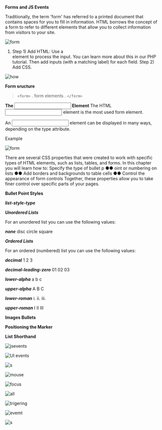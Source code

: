 **Forms and JS Events**

Traditionally, the term 'form' has referred
to a printed document that contains
spaces for you to fill in information.
HTML borrows the concept of a form to refer to different
elements that allow you to collect information from visitors to
your site.

![form](https://i.ytimg.com/vi/K1CzktZMXhY/hqdefault.jpg)

1. Step 1) Add HTML:
Use a <form> element to process the input. You can learn more about this in our PHP tutorial. Then add inputs (with a matching label) for each field.
Step 2) Add CSS.

![how](https://image.slidesharecdn.com/lesson7cssforms-181121231142/95/lesson-7-css-forms-6-638.jpg?cb=1542842074)

**Form sructure**

>`<form>`
.
form elements
.
`</form>`

**The <input> Element**
The HTML <input> element is the most used form element.

An <input> element can be displayed in many ways, depending on the type attribute.



Example

![form](https://www.homeandlearn.co.uk/javascript/images/chapter_6/html_form.gif)


There are several CSS properties that
were created to work with specific types
of HTML elements, such as lists, tables,
and forms.
In this chapter you will learn how to:
Specify the type of bullet p ●● oint or numbering on lists
●● Add borders and backgrounds to table cells
●● Control the appearance of form controls
Together, these properties allow you to take finer control over specific parts of your pages.

**Bullet Point Styles**

***list-style-type***

***Unordered Lists***

For an unordered list you can use
the following values:

***none***
disc
circle
square

***Ordered Lists***

For an ordered (numbered) list
you can use the following values:

***decimal***
1 2 3

***decimal-leading-zero***
01 02 03

***lower-alpha***
a b c

***upper-alpha***
A B C

***lower-roman***
i. ii. iii.

***upper-roman***
I II III

**Images Bullets**

**Positioning the Marker**

**List Shorthand**



![jsevents](https://data-flair.training/blogs/wp-content/uploads/sites/2/2019/07/JavaScript-Event-Types-1200x720.jpg)

![UI events](https://image.slidesharecdn.com/jsdom-130412075940-phpapp01/95/javascript-dom-manipulations-36-638.jpg?cb=1365753679)

![s](https://image.slidesharecdn.com/2621050/95/javascript-21-728.jpg?cb=1259636853)

![mouse](https://cdn.javascripttutorial.net/wp-content/uploads/2020/02/javascript-mouse-event-dblclick-event.png)

![focus](https://i.ytimg.com/vi/kXq6tO5fqnU/mqdefault.jpg)

![all](https://s1.o7planning.com/en/12309/images/37208611.png)

![trigering](https://i.stack.imgur.com/vwSpL.png)

![evemt](https://miro.medium.com/max/600/0*qerRB89neIaZKoqD.png)

![s](https://cloud.netlifyusercontent.com/assets/344dbf88-fdf9-42bb-adb4-46f01eedd629/603c2b38-eaa7-4806-b5bc-cf7b3edbcd68/eventflow.png)
